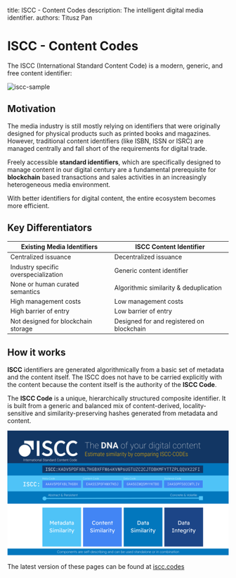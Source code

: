 title: ISCC - Content Codes
description: The intelligent digital media identifier.
authors: Titusz Pan

# ISCC - Content Codes

The ISCC (International Standard Content Code) is a modern, generic, and free content identifier:

![iscc-sample](images/iscc-badge.svg)

## Motivation

The media industry is still mostly relying on identifiers that were originally designed for physical products such as printed books and magazines. However, traditional content identifiers (like ISBN, ISSN or ISRC) are managed centrally and fall short of the requirements for digital trade.

Freely accessible **standard identifiers**, which are specifically designed to manage content in our digital century are a fundamental prerequisite for **blockchain** based transactions and sales activities in an increasingly heterogeneous media environment.

With better identifiers for digital content, the entire ecosystem becomes more efficient.

## Key Differentiators

| Existing Media Identifiers           | **ISCC** Content Identifier               |
| ------------------------------------ | ----------------------------------------- |
| Centralized issuance                 | Decentralized issuance                    |
| Industry specific overspecialization | Generic content identifier                |
| None or human curated semantics      | Algorithmic similarity & deduplication    |
| High management costs                | Low management costs                      |
| High barrier of entry                | Low barrier of entry                      |
| Not designed for blockchain storage  | Designed for and registered on blockchain |

## How it works

**ISCC** identifiers are generated algorithmically from a basic set of metadata and the content itself. The ISCC does not have to be carried explicitly with the content because the content itself is the authority of the **ISCC Code**.

The **ISCC Code** is a unique, hierarchically structured composite identifier. It is built from a generic and balanced mix of content-derived, locality-sensitive and similarity-preserving hashes generated from metadata and content.

![iscc-sample](images/iscc-algo-design.svg)

The latest version of these pages can be found at [iscc.codes](http://iscc.codes)
